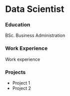 # Data Scientist 

### Education 
BSc. Business Administration

### Work Experience 
Work experience 

### Projects 
- Project 1
- Project 2
